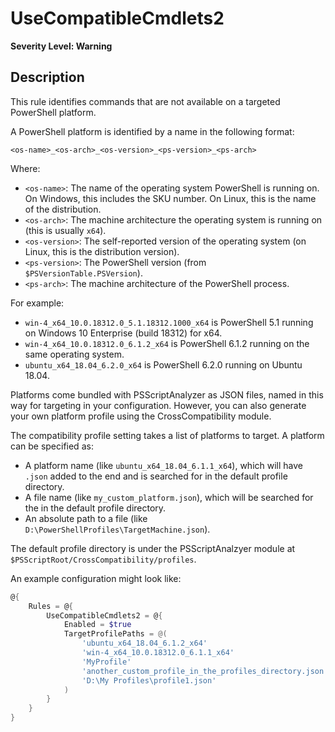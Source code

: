 # UseCompatibleCmdlets2

**Severity Level: Warning**

## Description

This rule identifies commands that are not available on a targeted PowerShell platform.

A PowerShell platform is identified by a name in the following format:

```
<os-name>_<os-arch>_<os-version>_<ps-version>_<ps-arch>
```

Where:

- `<os-name>`: The name of the operating system PowerShell is running on.
    On Windows, this includes the SKU number.
    On Linux, this is the name of the distribution.
- `<os-arch>`: The machine architecture the operating system is running on (this is usually `x64`).
- `<os-version>`: The self-reported version of the operating system (on Linux, this is the distribution version).
- `<ps-version>`: The PowerShell version (from `$PSVersionTable.PSVersion`).
- `<ps-arch>`: The machine architecture of the PowerShell process.

For example:

- `win-4_x64_10.0.18312.0_5.1.18312.1000_x64` is PowerShell 5.1 running on Windows 10 Enterprise (build 18312) for x64.
- `win-4_x64_10.0.18312.0_6.1.2_x64` is PowerShell 6.1.2 running on the same operating system.
- `ubuntu_x64_18.04_6.2.0_x64` is PowerShell 6.2.0 running on Ubuntu 18.04.

Platforms come bundled with PSScriptAnalyzer as JSON files, named in this way for targeting in your configuration.
However, you can also generate your own platform profile using the CrossCompatibility module.

The compatibility profile setting takes a list of platforms to target.
A platform can be specified as:

- A platform name (like `ubuntu_x64_18.04_6.1.1_x64`), which will have `.json` added to the end
  and is searched for in the default profile directory.
- A file name (like `my_custom_platform.json`), which will be searched for the in the default profile directory.
- An absolute path to a file (like `D:\PowerShellProfiles\TargetMachine.json`).

The default profile directory is under the PSScriptAnalzyer module at `$PSScriptRoot/CrossCompatibility/profiles`.

An example configuration might look like:

```PowerShell
@{
    Rules = @{
        UseCompatibleCmdlets2 = @{
            Enabled = $true
            TargetProfilePaths = @(
                'ubuntu_x64_18.04_6.1.2_x64'
                'win-4_x64_10.0.18312.0_6.1.1_x64'
                'MyProfile'
                'another_custom_profile_in_the_profiles_directory.json'
                'D:\My Profiles\profile1.json'
            )
        }
    }
}
```